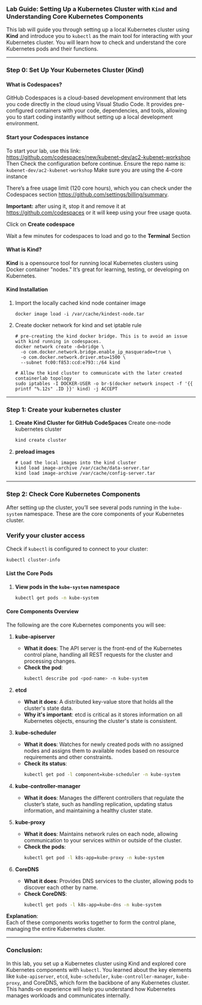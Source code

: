 ### Lab Guide: Setting Up a Kubernetes Cluster with `Kind` and Understanding Core Kubernetes Components

This lab will guide you through setting up a local Kubernetes cluster using **Kind** and introduce you to `kubectl` as the main tool for interacting with your Kubernetes cluster. You will learn how to check and understand the core Kubernetes pods and their functions.

---

### **Step 0: Set Up Your Kubernetes Cluster (Kind)**

#### **What is Codespaces?**
GitHub Codespaces is a cloud-based development environment that lets you code directly in the cloud using Visual Studio Code. It provides pre-configured containers with your code, dependencies, and tools, allowing you to start coding instantly without setting up a local development environment.

#### **Start your Codespaces instance**
To start your lab, use this link: https://github.com/codespaces/new/kubenet-dev/ac2-kubenet-workshop
Then Check the configuration before continue. Ensure the repo name is: `kubenet-dev/ac2-kubenet-workshop`
Make sure you are using the 4-core instance

There’s a free usage limit (120 core hours), which you can check under the Codespaces section
https://github.com/settings/billing/summary.

   **Important:** after using it, stop it and remove it at https://github.com/codespaces or it will keep using your free usage quota.

Click on **Create codespace**

Wait a few minutes for codespaces to load and go to the **Terminal** Section

#### **What is Kind?**
**Kind** is a opensource tool for running local Kubernetes clusters using Docker container "nodes." It’s great for learning, testing, or developing on Kubernetes.

#### **Kind Installation**

1. Import the locally cached kind node container image
    ```shell
    docker image load -i /var/cache/kindest-node.tar
    ```

2. Create docker network for kind and set iptable rule
    ```shell
    # pre-creating the kind docker bridge. This is to avoid an issue with kind running in codespaces. 
    docker network create -d=bridge \
      -o com.docker.network.bridge.enable_ip_masquerade=true \
      -o com.docker.network.driver.mtu=1500 \
      --subnet fc00:f853:ccd:e793::/64 kind
    
    # Allow the kind cluster to communicate with the later created containerlab topology
    sudo iptables -I DOCKER-USER -o br-$(docker network inspect -f '{{ printf "%.12s" .ID }}' kind) -j ACCEPT
    ```

---

### **Step 1: Create your kubernetes cluster**
1. **Create Kind Cluster for GitHub CodeSpaces**
   Create one-node kubernetes cluster
   ```bash
   kind create cluster
   ```
2. **preload images**
   ```shell
   # Load the local images into the kind cluster
   kind load image-archive /var/cache/data-server.tar
   kind load image-archive /var/cache/config-server.tar
   ```

---

### **Step 2: Check Core Kubernetes Components**
After setting up the cluster, you’ll see several pods running in the `kube-system` namespace. These are the core components of your Kubernetes cluster.

### **Verify your cluster access**  
   Check if `kubectl` is configured to connect to your cluster:
   ```bash
   kubectl cluster-info
   ```

#### **List the Core Pods**
1. **View pods in the `kube-system` namespace**
   ```bash
   kubectl get pods -n kube-system
   ```

#### **Core Components Overview**
The following are the core Kubernetes components you will see:

1. **kube-apiserver**
   - **What it does**: The API server is the front-end of the Kubernetes control plane, handling all REST requests for the cluster and processing changes.
   - **Check the pod**:
     ```bash
     kubectl describe pod <pod-name> -n kube-system
     ```

2. **etcd**
   - **What it does**: A distributed key-value store that holds all the cluster's state data.
   - **Why it's important**: etcd is critical as it stores information on all Kubernetes objects, ensuring the cluster's state is consistent.

3. **kube-scheduler**
   - **What it does**: Watches for newly created pods with no assigned nodes and assigns them to available nodes based on resource requirements and other constraints.
   - **Check its status**:
     ```bash
     kubectl get pod -l component=kube-scheduler -n kube-system
     ```

4. **kube-controller-manager**
   - **What it does**: Manages the different controllers that regulate the cluster’s state, such as handling replication, updating status information, and maintaining a healthy cluster state.

5. **kube-proxy**
   - **What it does**: Maintains network rules on each node, allowing communication to your services within or outside of the cluster.
   - **Check the pods**:
     ```bash
     kubectl get pod -l k8s-app=kube-proxy -n kube-system
     ```

6. **CoreDNS**
   - **What it does**: Provides DNS services to the cluster, allowing pods to discover each other by name.
   - **Check CoreDNS**:
     ```bash
     kubectl get pods -l k8s-app=kube-dns -n kube-system
     ```

**Explanation**:  
Each of these components works together to form the control plane, managing the entire Kubernetes cluster.


---

### **Conclusion:**
In this lab, you set up a Kubernetes cluster using Kind and explored core Kubernetes components with `kubectl`. You learned about the key elements like `kube-apiserver`, `etcd`, `kube-scheduler`, `kube-controller-manager`, `kube-proxy`, and CoreDNS, which form the backbone of any Kubernetes cluster. This hands-on experience will help you understand how Kubernetes manages workloads and communicates internally.
